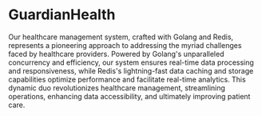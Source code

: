 # GuardianHealth
Our healthcare management system, crafted with Golang and Redis, represents a pioneering approach to addressing the myriad challenges faced by healthcare providers. Powered by Golang's unparalleled concurrency and efficiency, our system ensures real-time data processing and responsiveness, while Redis's lightning-fast data caching and storage capabilities optimize performance and facilitate real-time analytics. This dynamic duo revolutionizes healthcare management, streamlining operations, enhancing data accessibility, and ultimately improving patient care.
